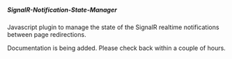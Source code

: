 ##### SignalR-Notification-State-Manager
Javascript plugin to manage the state of the SignalR realtime notifications between page redirections. 

Documentation is being added. Please check back within a couple of hours.
